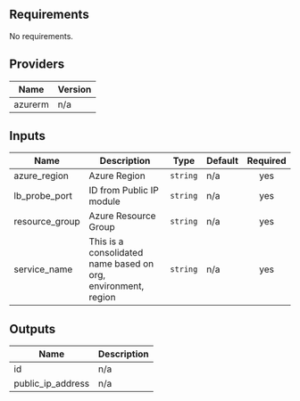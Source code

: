 ## Requirements

No requirements.

## Providers

| Name | Version |
|------|---------|
| azurerm | n/a |

## Inputs

| Name | Description | Type | Default | Required |
|------|-------------|------|---------|:--------:|
| azure\_region | Azure Region | `string` | n/a | yes |
| lb\_probe\_port | ID from Public IP module | `string` | n/a | yes |
| resource\_group | Azure Resource Group | `string` | n/a | yes |
| service\_name | This is a consolidated name based on org, environment, region | `string` | n/a | yes |

## Outputs

| Name | Description |
|------|-------------|
| id | n/a |
| public\_ip\_address | n/a |

